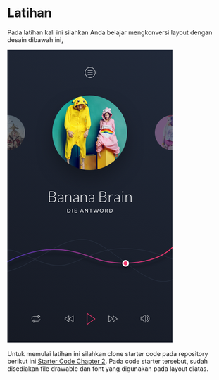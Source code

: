 # Latihan

Pada latihan kali ini silahkan Anda belajar mengkonversi layout dengan desain dibawah ini,

![layout latihan](images/02-praktik-layout-player.png)

Untuk memulai latihan ini silahkan clone starter code pada repository berikut ini [Starter Code Chapter 2](https://github.com/polinema-mobile/dtschapter02-starter). Pada code starter tersebut, sudah disediakan file drawable dan font yang digunakan pada layout diatas.
